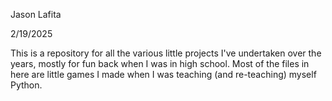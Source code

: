 Jason Lafita

2/19/2025

This is a repository for all the various little projects I've undertaken over the years, mostly for fun back when I was in high school.
Most of the files in here are little games I made when I was teaching (and re-teaching) myself Python.
